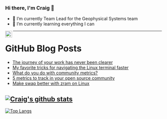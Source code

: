 ### Hi there, I'm Craig 👋

<!--
**CraigTeelFugro/CraigTeelFugro** is a ✨ _special_ ✨ repository because its `README.md` (this file) appears on your GitHub profile.

Here are some ideas to get you started:
-->

- 🔭 I’m currently Team Lead for the Geophysical Systems team
- 🌱 I’m currently learning everything I can

[<img align="left" alt="Craig Teel | LinkedIn" width="22px" src="https://cdn.jsdelivr.net/npm/simple-icons@v3/icons/linkedin.svg" />][linkedin]

---

# GitHub Blog Posts

<!-- BLOG-POST-LIST:START -->
- [The journey of your work has never been clearer](https://github.blog/2022-11-15-the-journey-of-your-work-has-never-been-clearer/)
- [My favorite tricks for navigating the Linux terminal faster](https://opensource.com/article/22/11/navigate-linux-terminal-faster)
- [What do you do with community metrics?](https://opensource.com/article/22/11/what-do-you-do-community-metrics)
- [5 metrics to track in your open source community](https://opensource.com/article/22/11/community-metrics)
- [Make swap better with zram on Linux](https://opensource.com/article/22/11/customize-zram-linux)
<!-- BLOG-POST-LIST:END -->

## [![Craig's github stats](https://github-readme-stats.vercel.app/api?username=craigteelfugro&show_icons=true&theme=radical)](https://github.com/anuraghazra/github-readme-stats)


[linkedin]: https://linkedin.com/in/craig-teel-b8786771
[![Top Langs](https://github-readme-stats.vercel.app/api/top-langs/?username=craigteelfugro&layout=compact)](https://github.com/anuraghazra/github-readme-stats)
